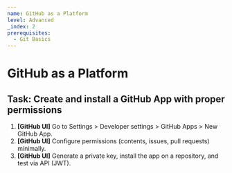 ```yaml
---
name: GitHub as a Platform
level: Advanced
_index: 2
prerequisites:
  - Git Basics
---
```


# GitHub as a Platform

## Task: Create and install a GitHub App with proper permissions

1. **[GitHub UI]** Go to Settings > Developer settings > GitHub Apps > New GitHub App.
2. **[GitHub UI]** Configure permissions (contents, issues, pull requests) minimally.
3. **[GitHub UI]** Generate a private key, install the app on a repository, and test via API (JWT).

